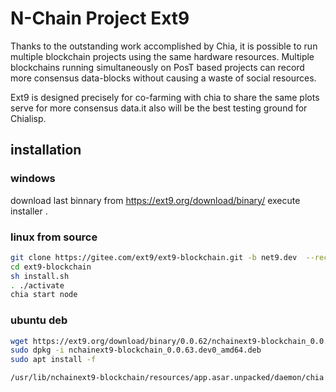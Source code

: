 # N-Chain Project Ext9

Thanks to the outstanding work accomplished by Chia, it is possible to run multiple blockchain projects using the same hardware resources. Multiple blockchains running simultaneously on PosT based projects can record more consensus data-blocks without causing a waste of social resources.

Ext9 is designed precisely for co-farming with chia to share the same plots serve for more consensus data.it also will be the best testing ground for Chialisp.

## installation 

### windows

download last binnary from https://ext9.org/download/binary/
execute installer .

### linux from source 
```bash 
git clone https://gitee.com/ext9/ext9-blockchain.git -b net9.dev  --recurse-submodules
cd ext9-blockchain
sh install.sh
. ./activate
chia start node
```

### ubuntu deb
```bash
wget https://ext9.org/download/binary/0.0.62/nchainext9-blockchain_0.0.63.dev0_amd64.deb
sudo dpkg -i nchainext9-blockchain_0.0.63.dev0_amd64.deb
sudo apt install -f

/usr/lib/nchainext9-blockchain/resources/app.asar.unpacked/daemon/chia start farmer
```

